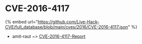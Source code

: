 # CVE-2016-4117
{% embed url="https://github.com/Live-Hack-CVE/full_database/blob/main/cves/2016/CVE-2016-4117.json" %}

* amit-raut ~> [CVE-2016-4117-Report](https://www.alice-snow.ru/2016/database/cve-2016-4117/cve-2016-4117-report-amit-raut)